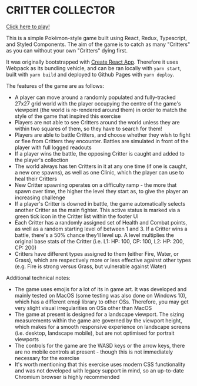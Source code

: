 # CRITTER COLLECTOR

[Click here to play!](https://jamiehenson.com/critter-collector)

This is a simple Pokémon-style game built using React, Redux, Typescript, and Styled Components. The aim of the game is to catch as many "Critters" as you can without your own "Critters" dying first.

It was originally bootstrapped with [Create React App](https://github.com/facebook/create-react-app). Therefore it uses Webpack as its bundling vehicle, and can be ran locally with `yarn start`, built with `yarn build` and deployed to Github Pages with `yarn deploy`.

The features of the game are as follows: 
- A player can move around a randomly populated and fully-tracked 27x27 grid world with the player occupying the centre of the game's viewpoint (the world is re-rendered around them) in order to match the style of the game that inspired this exercise
- Players are not able to see Critters around the world unless they are within two squares of them, so they have to search for them!
- Players are able to battle Critters, and choose whether they wish to fight or flee from Critters they encounter. Battles are simulated in front of the player with full logged readouts
- If a player wins the battle, the opposing Critter is caught and added to the player's collection
- The world always has ten Critters in it at any one time (if one is caught, a new one spawns), as well as one Clinic, which the player can use to heal their Critters
- New Critter spawning operates on a difficulty ramp - the more that spawn over time, the higher the level they start as, to give the player an increasing challenge
- If a player's Critter is downed in battle, the game automatically selects another Critter as the main fighter. This active status is marked via a green tick icon in the Critter list within the footer UI
- Each Critter has a randomly assigned set of Health and Combat points, as well as a random starting level of between 1 and 3. If a Critter wins a battle, there's a 50% chance they'll level up. A level multiplies the original base stats of the Critter (i.e. L1: HP: 100, CP: 100, L2: HP: 200, CP: 200)
- Critters have different types assigned to them (either Fire, Water, or Grass), which are respectively more or less effective against other types (e.g. Fire is strong versus Grass, but vulnerable against Water)

Additional technical notes:
- The game uses emojis for a lot of its in game art. It was developed and mainly tested on MacOS (some testing was also done on Windows 10), which has a different emoji library to other OSs. Therefore, you may get very slight visual irregularities on OSs other than MacOS
- The game at present is designed for a landscape viewport. The sizing measurements within the game are governed by the viewport height, which makes for a smooth responsive experience on landscape screens (i.e. desktop, landscape mobile), but are not optimised for portrait viewports
- The controls for the game are the WASD keys or the arrow keys, there are no mobile controls at present - though this is not immediately necessary for the exercise
- It's worth mentioning that this exercise uses modern CSS functionality and was not developed with legacy support in mind, so an up-to-date Chromium browser is highly recommended